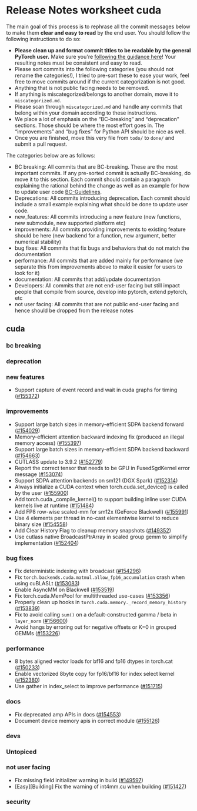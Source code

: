 
# Release Notes worksheet cuda

The main goal of this process is to rephrase all the commit messages below to make them **clear and easy to read** by the end user. You should follow the following instructions to do so:

* **Please clean up and format commit titles to be readable by the general PyTorch user.** Make sure you're [following the guidance here](https://docs.google.com/document/d/14OmgGBr1w6gl1VO47GGGdwrIaUNr92DFhQbY_NEk8mQ/edit)! Your resulting notes must be consistent and easy to read.
* Please sort commits into the following categories (you should not rename the categories!), I tried to pre-sort these to ease your work, feel free to move commits around if the current categorization is not good.
* Anything that is not public facing needs to be removed.
* If anything is miscategorized/belongs to another domain, move it to `miscategorized.md`.
* Please scan through `miscategorized.md` and handle any commits that belong within your domain according to these instructions.
* We place a lot of emphasis on the “BC-breaking” and “deprecation” sections. Those should be where the most effort goes in. The “improvements” and “bug fixes” for Python API should be nice as well.
* Once you are finished, move this very file from `todo/` to `done/` and submit a pull request.

The categories below are as follows:

* BC breaking: All commits that are BC-breaking. These are the most important commits. If any pre-sorted commit is actually BC-breaking, do move it to this section. Each commit should contain a paragraph explaining the rational behind the change as well as an example for how to update user code [BC-Guidelines](https://docs.google.com/document/d/14OmgGBr1w6gl1VO47GGGdwrIaUNr92DFhQbY_NEk8mQ/edit#heading=h.a9htwgvvec1m).
* Deprecations: All commits introducing deprecation. Each commit should include a small example explaining what should be done to update user code.
* new_features: All commits introducing a new feature (new functions, new submodule, new supported platform etc)
* improvements: All commits providing improvements to existing feature should be here (new backend for a function, new argument, better numerical stability)
* bug fixes: All commits that fix bugs and behaviors that do not match the documentation
* performance: All commits that are added mainly for performance (we separate this from improvements above to make it easier for users to look for it)
* documentation: All commits that add/update documentation
* Developers: All commits that are not end-user facing but still impact people that compile from source, develop into pytorch, extend pytorch, etc
* not user facing: All commits that are not public end-user facing and hence should be dropped from the release notes

## cuda
### bc breaking
### deprecation
### new features
- Support capture of event record and wait in cuda graphs for timing ([#155372](https://github.com/pytorch/pytorch/pull/155372))
### improvements
- Support large batch sizes in memory-efficient SDPA backend forward ([#154029](https://github.com/pytorch/pytorch/pull/154029))
- Memory-efficient attention backward indexing fix (produced an illegal memory access) ([#155397](https://github.com/pytorch/pytorch/pull/155397))
- Support large batch sizes in memory-efficient SDPA backend backward ([#154663](https://github.com/pytorch/pytorch/pull/154663))
- CUTLASS update to 3.9.2 ([#152779](https://github.com/pytorch/pytorch/pull/152779))
- Report the correct tensor that needs to be GPU in FusedSgdKernel error message ([#153074](https://github.com/pytorch/pytorch/pull/153074))
- Support SDPA attention backends on sm121 (DGX Spark) ([#152314](https://github.com/pytorch/pytorch/pull/152314))
- Always initialize a CUDA context when torch.cuda.set_device() is called by the user ([#155900](https://github.com/pytorch/pytorch/pull/155900))
- Add torch.cuda._compile_kernel() to support building inline user CUDA kernels live at runtime ([#151484](https://github.com/pytorch/pytorch/pull/151484))
- Add FP8 row-wise scaled-mm for sm12x (GeForce Blackwell) ([#155991](https://github.com/pytorch/pytorch/pull/155991))
- Use 4 elements per thread in no-cast elementwise kernel to reduce binary size ([#154558](https://github.com/pytorch/pytorch/pull/154558))
- Add Clear History Flag to cleanup memory snapshots ([#149352](https://github.com/pytorch/pytorch/pull/149352))
- Use cutlass native BroadcastPtrArray in scaled group gemm to simplify implementation ([#152404](https://github.com/pytorch/pytorch/pull/152404))
### bug fixes
- Fix deterministic indexing with broadcast ([#154296](https://github.com/pytorch/pytorch/pull/154296))
- Fix `torch.backends.cuda.matmul.allow_fp16_accumulation` crash when using cuBLASLt ([#153083](https://github.com/pytorch/pytorch/pull/153083))
- Enable AsyncMM on Blackwell ([#153519](https://github.com/pytorch/pytorch/pull/153519))
- Fix torch.cuda.MemPool for multithreaded use-cases ([#153356](https://github.com/pytorch/pytorch/pull/153356))
- Properly clean up hooks in `torch.cuda.memory._record_memory_history` ([#153839](https://github.com/pytorch/pytorch/pull/153839))
- Fix to avoid calling `sum()` on a default-constructed gamma / beta in `layer_norm` ([#156600](https://github.com/pytorch/pytorch/pull/156600))
- Avoid hangs by erroring out for negative offsets or K=0 in grouped GEMMs ([#153226](https://github.com/pytorch/pytorch/pull/153226))
### performance
- 8 bytes aligned vector loads for bf16 and fp16 dtypes in torch.cat ([#150233](https://github.com/pytorch/pytorch/pull/150233))
- Enable vectorized 8byte copy for fp16/bf16 for index select kernel ([#152380](https://github.com/pytorch/pytorch/pull/152380))
- Use gather in index_select to improve performance ([#151715](https://github.com/pytorch/pytorch/pull/151715))
### docs
- Fix deprecated amp APIs in docs ([#154553](https://github.com/pytorch/pytorch/pull/154553))
- Document device memory apis in correct module ([#155126](https://github.com/pytorch/pytorch/pull/155126))
### devs
### Untopiced
### not user facing
- Fix missing field initializer warning in build ([#149597](https://github.com/pytorch/pytorch/pull/149597))
- [Easy][Building] Fix the warning of int4mm.cu when building ([#151427](https://github.com/pytorch/pytorch/pull/151427))
### security
